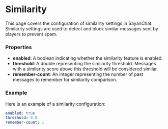 # Similarity

This page covers the configuration of similarity settings in SayanChat. Similarity settings are used to detect and block similar messages sent by players to prevent spam.

### Properties

- **enabled**: A boolean indicating whether the similarity feature is enabled.
- **threshold**: A double representing the similarity threshold. Messages with a similarity score above this threshold will be considered similar.
- **remember-count**: An integer representing the number of past messages to remember for similarity comparison.

### Example

Here is an example of a similarity configuration:

```yaml
enabled: true
threshold: 0.8
remember-count: 1
```